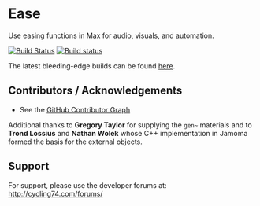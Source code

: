# Ease
Use easing functions in Max for audio, visuals, and automation.

[![Build Status](https://travis-ci.com/Cycling74/ease.svg?token=GAmnsUEo9aYasSF5pz8q&branch=master)](https://travis-ci.com/Cycling74/ease)
[![Build status](https://ci.appveyor.com/api/projects/status/uuqhmrr79w4pn2t4?svg=true)](https://ci.appveyor.com/project/c74/ease)

The latest bleeding-edge builds can be found [here](https://s3-us-west-2.amazonaws.com/cycling74-ci/index.html?prefix=ease/).


## Contributors / Acknowledgements

* See the [GitHub Contributor Graph](https://github.com/Cycling74/ease/graphs/contributors)

Additional thanks to **Gregory Taylor** for supplying the `gen~` materials and to **Trond Lossius** and **Nathan Wolek** whose C++ implementation in Jamoma formed the basis for the external objects.

## Support

For support, please use the developer forums at:
http://cycling74.com/forums/
